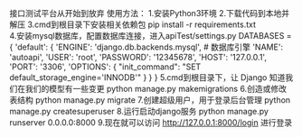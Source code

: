 接口测试平台从开始到放弃
使用方法：
1.安装Python3环境
2.下载代码到本地并解压
3.cmd到根目录下安装相关依赖包
pip install -r requirements.txt<br>
4.安装mysql数据库，配置数据库连接，进入apiTest/settings.py
DATABASES = {
    'default': {
        'ENGINE': 'django.db.backends.mysql',  # 数据库引擎
        'NAME': 'autoapi',
        'USER': 'root',
        'PASSWORD': '12345678',
        'HOST': '127.0.0.1',
        'PORT': '3306',
        'OPTIONS': {
            "init_command": "SET default_storage_engine='INNODB'"
        }
   }
}
5.cmd到根目录下，让 Django 知道我们在我们的模型有一些变更
python manage.py makemigrations
6.创造或修改表结构
python manage.py migrate 
7.创建超级用户，用于登录后台管理
python manage.py createsuperuser
8.运行启动django服务
python manage.py runserver 0.0.0.0:8000
9.现在就可以访问 http://127.0.0.1:8000/login 进行登录
